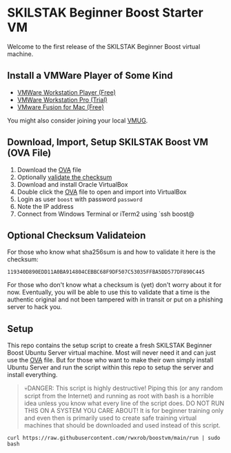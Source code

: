 # SKILSTAK Beginner Boost Starter VM

Welcome to the first release of the SKILSTAK Beginner Boost virtual machine.

## Install a VMWare Player of Some Kind

* [VMWare Workstation Player (Free)](https://customerconnect.vmware.com/en/downloads/details?downloadGroup=WKST-PLAYER-1622&productId=1039)
* [VMWare Workstation Pro (Trial)](https://customerconnect.vmware.com/en/downloads/details?downloadGroup=WKST-1621-WIN&productId=1038)
* [VMware Fusion for Mac (Free)](https://customerconnect.vmware.com/downloads/get-download?downloadGroup=FUS-PUBTP-2021H1)

You might also consider joining your local [VMUG](https://www.vmug.com/membership/vmug-advantage-membership/).

## Download, Import, Setup SKILSTAK Boost VM (OVA File)

1. Download the [OVA][] file
2. Optionally [validate the checksum](#optional-checksum-validation)
3. Download and install Oracle VirtualBox
4. Double click the [OVA][] file to open and import into VirtualBox
5. Login as user `boost` with password `password`
6. Note the IP address 
7. Connect from Windows Terminal or iTerm2 using `ssh boost@<ipaddress>

[OVA]: https://drive.google.com/file/d/1jKFuD7RGAFWITuWTfj4ILqoDYfi88gRA/view?usp=sharing

## Optional Checksum Validateion

For those who know what sha256sum is and how to validate it here is the checksum:

```
119340D890EDD11A0BA914804CEBBC68F9DF507C53035FFBA5DD577DF890C445
```

For those who don't know what a checksum is (yet) don't worry about it for now. Eventually, you will be able to use this to validate that a time is the authentic original and not been tampered with in transit or put on a phishing server to hack you.

## Setup

This repo contains the setup script to create a fresh SKILSTAK Beginner
Boost Ubuntu Server virtual machine. Most will never need it and can
just use the [OVA] file.  But for those who want to make their own
simply install Ubuntu Server and run the script within this repo to
setup the server and install everything.

> 💀DANGER: This script is highly destructive! Piping this (or any
> random script from the Internet) and running as root with bash is
> a horrible idea unless you know what every line of the script does. DO
> NOT RUN THIS ON A SYSTEM YOU CARE ABOUT! It is for beginner training
> only and even then is primarily used to create safe training virtual
> machines that should be downloaded and used instead of this script.

```
curl https://raw.githubusercontent.com/rwxrob/boostvm/main/run | sudo bash
```

